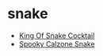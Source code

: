 # snake

 * [King Of Snake Cocktail](../../index/k/king-of-snake-cocktail-351543.json)
 * [Spooky Calzone Snake](../../index/s/spooky-calzone-snake.json)
